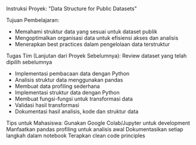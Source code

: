 Instruksi Proyek: "Data Structure for Public Datasets"

Tujuan Pembelajaran:
  - Memahami struktur data yang sesuai untuk dataset publik
  - Mengoptimalkan organisasi data untuk efisiensi akses dan analisis
  - Menerapkan best practices dalam pengelolaan data terstruktur

Tugas Tim (Lanjutan dari Proyek Sebelumnya):
Review dataset yang telah dipilih sebelumnya
- Implementasi pembacaan data dengan Python
- Analisis struktur data menggunakan pandas
- Membuat data profiling sederhana
- Implementasi struktur data dengan Python
- Membuat fungsi-fungsi untuk transformasi data
- Validasi hasil transformasi
- Dokumentasi hasil analisis, kode dan struktur data


Tips untuk Mahasiswa:
Gunakan Google Colab/Jupyter untuk development
Manfaatkan pandas profiling untuk analisis awal
Dokumentasikan setiap langkah dalam notebook
Terapkan clean code principles
